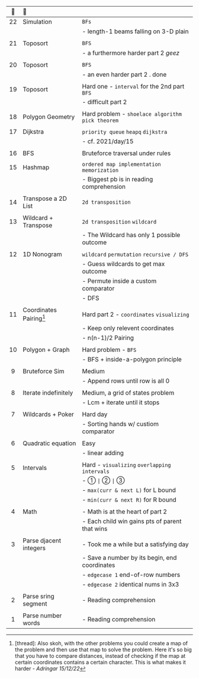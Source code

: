 :christmas_tree:|:santa:|<img src='https://deno.com/images/artwork/HypnoDeno.gif?__frsh_c=dad2' width='15px' /> 
:-: | :- | :- 
22  | Simulation                       | `BFs`
||| - length-1 beams falling on 3-D plain
||
21  | Toposort                         | `BFS`
||| - a furthermore harder part 2 *geez*
||
20  | Toposort                         | `BFS` 
||| - an even harder part 2 . done
||
19  | Toposort                         | Hard one - `interval` for the 2nd part `BFS` 
||| - difficult part 2
||
18  | Polygon Geometry                 | Hard problem - `shoelace algorithm` `pick theorem`
||
17  | Dijkstra                         | `priority queue` `heapq` `dijkstra`
||| - cf. 2021/day/15 
||
16  | BFS                              | Bruteforce traversal under rules
|| 
15  | Hashmap                          | `ordered map implementation` `memorization` 
||| - Biggest pb is in reading comprehension 
||
14  | Transpose a 2D List              | `2d transposition` 
||
13  | Wildcard + Transpose             | `2d transposition` `wildcard` 
||| - The Wildcard has only 1 possible outcome 
||
12  | 1D Nonogram                      | `wildcard`  `permutation` `recursive / DFS`
||| - Guess wildcards to get max outcome 
||| - Permute inside a custom comparator 
||| - DFS 
||
11  | Coordinates Pairing[^Grid]       | Hard part 2 - `coordinates` `visualizing`
||| - Keep only relevent coordinates 
||| - n(n-1)/2 Pairing 
||
10  | Polygon + Graph                  | Hard problem - `BFS` 
||| - BFS + inside-a-polygon principle 
||
9   | Bruteforce Sim                   | Medium
||| - Append rows until row is all 0
||
8   | Iterate indefinitely             | Medium, a grid of states problem
||| - Lcm + iterate until it stops 
||
7   | Wildcards + Poker                | Hard day 
||| - Sorting hands w/ custiom comparator
||
6   | Quadratic equation               | Easy
||| - linear adding 
||
5   | Intervals                        | Hard - `visualizing` `overlapping intervals`
||| - ① `\|` ② `\|` ③ 
||| - `max(curr & next L)` for L bound 
||| - `min(curr & next R)` for R bound 
||
4   | Math                             | - Math is at the heart of part 2
||| - Each child win gains pts of parent that wins 
||
3   | Parse djacent integers           | - Took me a while but a satisfying day 
||| - Save a number by its begin, end coordinates
||| - `edgecase 1` end-of-row numbers
||| - `edgecase 2` identical nums in 3x3
||
2   | Parse sring segment              | - Reading comprehension  
||
1   | Parse number words               | - Reading comprehension  

<!------------ FOOTNOTE ------------>

[^Grid]:
    [thread]: Also skoh, with the other problems you could create a map of the problem and then use that map to solve the problem. Here it's so big that you have to compare distances, instead of checking if the map at certain coordinates contains a certain character. This is what makes it harder - _Adringar 15/12/22_

<!-- ![](https://i.imgur.com/xbrhMMC.png) -->

